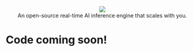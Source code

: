 <div align="center">
<img src="https://github.com/user-attachments/assets/e898d808-27d3-43c5-9826-c88e12828a6e" /><br />
An open-source real-time AI inference engine that scales with you.
</div>

# Code coming soon!
